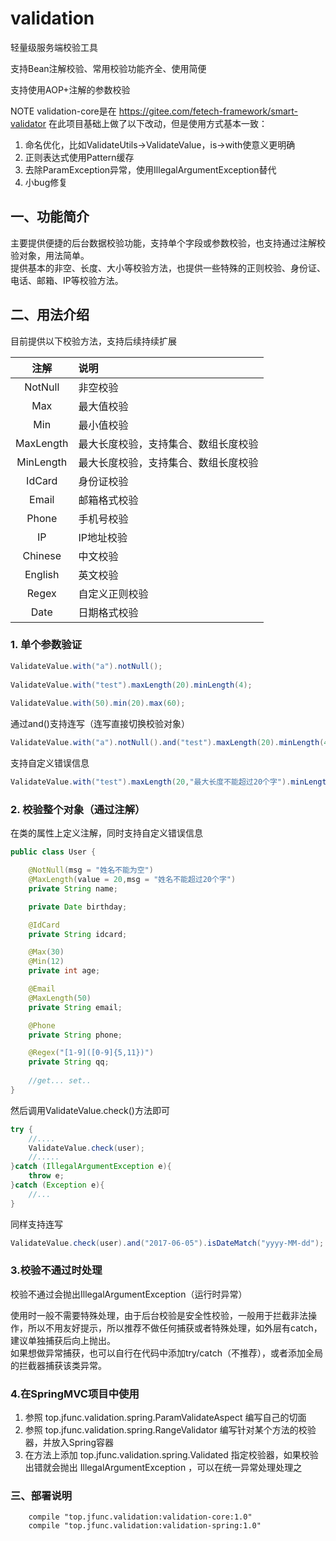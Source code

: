 # validation
<p>轻量级服务端校验工具</p>
<p>支持Bean注解校验、常用校验功能齐全、使用简便</p>
<p>支持使用AOP+注解的参数校验</p>

NOTE 
validation-core是在 https://gitee.com/fetech-framework/smart-validator 
在此项目基础上做了以下改动，但是使用方式基本一致：
1. 命名优化，比如ValidateUtils->ValidateValue，is->with使意义更明确
2. 正则表达式使用Pattern缓存
3. 去除ParamException异常，使用IllegalArgumentException替代
4. 小bug修复

## 一、功能简介
主要提供便捷的后台数据校验功能，支持单个字段或参数校验，也支持通过注解校验对象，用法简单。<br>
提供基本的非空、长度、大小等校验方法，也提供一些特殊的正则校验、身份证、电话、邮箱、IP等校验方法。

## 二、用法介绍
目前提供以下校验方法，支持后续持续扩展

  | 注解        | 说明    |
  | :---------: | :------ |
  | NotNull | 非空校验 |
  | Max | 最大值校验 |
  | Min | 最小值校验 |
  | MaxLength | 最大长度校验，支持集合、数组长度校验 |
  | MinLength | 最大长度校验，支持集合、数组长度校验 |
  | IdCard | 身份证校验 |
  | Email | 邮箱格式校验 |
  | Phone | 手机号校验 |
  | IP | IP地址校验 |
  | Chinese | 中文校验 |
  | English | 英文校验 |
  | Regex | 自定义正则校验 |
  | Date | 日期格式校验 |

### 1. 单个参数验证
```java
ValidateValue.with("a").notNull();
 
ValidateValue.with("test").maxLength(20).minLength(4);
 
ValidateValue.with(50).min(20).max(60);
```

通过and()支持连写（连写直接切换校验对象）

```java
ValidateValue.with("a").notNull().and("test").maxLength(20).minLength(4).and(50).min(20).max(60);
```
支持自定义错误信息

```java
ValidateValue.with("test").maxLength(20,"最大长度不能超过20个字").minLength(4,"最小长度不能少于4个字");
```
### 2. 校验整个对象（通过注解）
在类的属性上定义注解，同时支持自定义错误信息
```java
public class User {

    @NotNull(msg = "姓名不能为空")
    @MaxLength(value = 20,msg = "姓名不能超过20个字")
    private String name;

    private Date birthday;

    @IdCard
    private String idcard;

    @Max(30)
    @Min(12)
    private int age;

    @Email
    @MaxLength(50)
    private String email;

    @Phone
    private String phone;

    @Regex("[1-9]([0-9]{5,11})")
    private String qq;
    
    //get... set..
}
```

然后调用ValidateValue.check()方法即可

```java
try {
    //....
    ValidateValue.check(user);
    //.....
}catch (IllegalArgumentException e){
    throw e;
}catch (Exception e){
    //...
}
```

同样支持连写

```java
ValidateValue.check(user).and("2017-06-05").isDateMatch("yyyy-MM-dd");
```

### 3.校验不通过时处理
校验不通过会抛出IllegalArgumentException（运行时异常）<br>

使用时一般不需要特殊处理，由于后台校验是安全性校验，一般用于拦截非法操作，所以不用友好提示，所以推荐不做任何捕获或者特殊处理，如外层有catch，建议单独捕获后向上抛出。<br>
如果想做异常捕获，也可以自行在代码中添加try/catch（不推荐），或者添加全局的拦截器捕获该类异常。<br>

### 4.在SpringMVC项目中使用
1. 参照 top.jfunc.validation.spring.ParamValidateAspect 编写自己的切面
2. 参照 top.jfunc.validation.spring.RangeValidator 编写针对某个方法的校验器，并放入Spring容器
3. 在方法上添加 top.jfunc.validation.spring.Validated 指定校验器，如果校验出错就会抛出 IllegalArgumentException ，可以在统一异常处理处理之

### 三、部署说明
```
    compile "top.jfunc.validation:validation-core:1.0"
    compile "top.jfunc.validation:validation-spring:1.0"
```